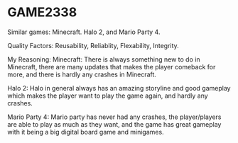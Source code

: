 # GAME2338

Similar games: Minecraft. Halo 2, and Mario Party 4.

Quality Factors: Reusability, Reliablity, Flexability, Integrity.

My Reasoning: 
Minecraft: There is always something new to do in Minecraft, there are many updates that makes the player comeback for more, and
there is hardly any crashes in Minecraft.

Halo 2: Halo in general always has an amazing storyline and good gameplay which makes the player want to play the game again, and hardly any
crashes. 

Mario Party 4: Mario party has never had any crashes, the player/players are able to play as much as they want, and the game has great
gameplay with it being a big digital board game and minigames.
